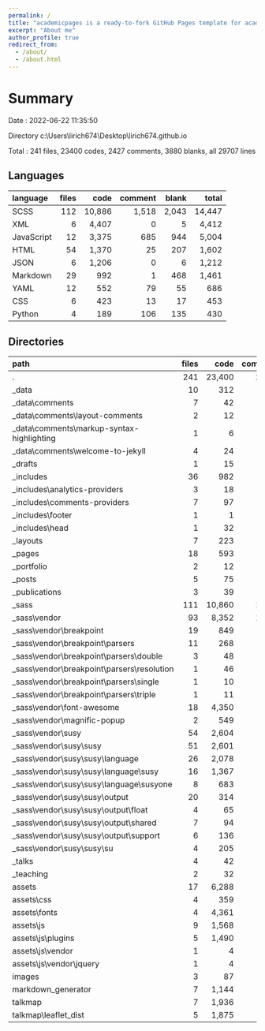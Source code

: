 ```yaml
---
permalink: /
title: "academicpages is a ready-to-fork GitHub Pages template for academic personal websites"
excerpt: "About me"
author_profile: true
redirect_from: 
  - /about/
  - /about.html
---
```


# Summary

Date : 2022-06-22 11:35:50

Directory c:\\Users\\lirich674\\Desktop\\lirich674.github.io

Total : 241 files,  23400 codes, 2427 comments, 3880 blanks, all 29707 lines

<!-- Summary / [Details](details.md) / [Diff Summary](diff.md) / [Diff Details](diff-details.md) -->

## Languages
| language | files | code | comment | blank | total |
| :--- | ---: | ---: | ---: | ---: | ---: |
| SCSS | 112 | 10,886 | 1,518 | 2,043 | 14,447 |
| XML | 6 | 4,407 | 0 | 5 | 4,412 |
| JavaScript | 12 | 3,375 | 685 | 944 | 5,004 |
| HTML | 54 | 1,370 | 25 | 207 | 1,602 |
| JSON | 6 | 1,206 | 0 | 6 | 1,212 |
| Markdown | 29 | 992 | 1 | 468 | 1,461 |
| YAML | 12 | 552 | 79 | 55 | 686 |
| CSS | 6 | 423 | 13 | 17 | 453 |
| Python | 4 | 189 | 106 | 135 | 430 |

## Directories
| path | files | code | comment | blank | total |
| :--- | ---: | ---: | ---: | ---: | ---: |
| . | 241 | 23,400 | 2,427 | 3,880 | 29,707 |
| _data | 10 | 312 | 25 | 24 | 361 |
| _data\\comments | 7 | 42 | 0 | 7 | 49 |
| _data\\comments\\layout-comments | 2 | 12 | 0 | 2 | 14 |
| _data\\comments\\markup-syntax-highlighting | 1 | 6 | 0 | 1 | 7 |
| _data\\comments\\welcome-to-jekyll | 4 | 24 | 0 | 4 | 28 |
| _drafts | 1 | 15 | 0 | 4 | 19 |
| _includes | 36 | 982 | 25 | 121 | 1,128 |
| _includes\\analytics-providers | 3 | 18 | 2 | 3 | 23 |
| _includes\\comments-providers | 7 | 97 | 2 | 10 | 109 |
| _includes\\footer | 1 | 1 | 2 | 1 | 4 |
| _includes\\head | 1 | 32 | 2 | 5 | 39 |
| _layouts | 7 | 223 | 0 | 54 | 277 |
| _pages | 18 | 593 | 1 | 223 | 817 |
| _portfolio | 2 | 12 | 0 | 4 | 16 |
| _posts | 5 | 75 | 0 | 18 | 93 |
| _publications | 3 | 39 | 0 | 6 | 45 |
| _sass | 111 | 10,860 | 1,510 | 2,036 | 14,406 |
| _sass\\vendor | 93 | 8,352 | 1,174 | 1,399 | 10,925 |
| _sass\\vendor\\breakpoint | 19 | 849 | 155 | 168 | 1,172 |
| _sass\\vendor\\breakpoint\\parsers | 11 | 268 | 48 | 58 | 374 |
| _sass\\vendor\\breakpoint\\parsers\\double | 3 | 48 | 6 | 13 | 67 |
| _sass\\vendor\\breakpoint\\parsers\\resolution | 1 | 46 | 6 | 9 | 61 |
| _sass\\vendor\\breakpoint\\parsers\\single | 1 | 10 | 1 | 3 | 14 |
| _sass\\vendor\\breakpoint\\parsers\\triple | 1 | 11 | 3 | 5 | 19 |
| _sass\\vendor\\font-awesome | 18 | 4,350 | 56 | 523 | 4,929 |
| _sass\\vendor\\magnific-popup | 2 | 549 | 74 | 74 | 697 |
| _sass\\vendor\\susy | 54 | 2,604 | 889 | 634 | 4,127 |
| _sass\\vendor\\susy\\susy | 51 | 2,601 | 883 | 628 | 4,112 |
| _sass\\vendor\\susy\\susy\\language | 26 | 2,078 | 635 | 482 | 3,195 |
| _sass\\vendor\\susy\\susy\\language\\susy | 16 | 1,367 | 326 | 347 | 2,040 |
| _sass\\vendor\\susy\\susy\\language\\susyone | 8 | 683 | 305 | 128 | 1,116 |
| _sass\\vendor\\susy\\susy\\output | 20 | 314 | 166 | 81 | 561 |
| _sass\\vendor\\susy\\susy\\output\\float | 4 | 65 | 35 | 17 | 117 |
| _sass\\vendor\\susy\\susy\\output\\shared | 7 | 94 | 61 | 26 | 181 |
| _sass\\vendor\\susy\\susy\\output\\support | 6 | 136 | 64 | 27 | 227 |
| _sass\\vendor\\susy\\susy\\su | 4 | 205 | 80 | 63 | 348 |
| _talks | 4 | 42 | 0 | 10 | 52 |
| _teaching | 2 | 32 | 0 | 9 | 41 |
| assets | 17 | 6,288 | 334 | 475 | 7,097 |
| assets\\css | 4 | 359 | 19 | 8 | 386 |
| assets\\fonts | 4 | 4,361 | 0 | 3 | 4,364 |
| assets\\js | 9 | 1,568 | 315 | 464 | 2,347 |
| assets\\js\\plugins | 5 | 1,490 | 284 | 447 | 2,221 |
| assets\\js\\vendor | 1 | 4 | 1 | 0 | 5 |
| assets\\js\\vendor\\jquery | 1 | 4 | 1 | 0 | 5 |
| images | 3 | 87 | 0 | 3 | 90 |
| markdown_generator | 7 | 1,144 | 96 | 127 | 1,367 |
| talkmap | 7 | 1,936 | 372 | 502 | 2,810 |
| talkmap\\leaflet_dist | 5 | 1,875 | 372 | 496 | 2,743 |


<!-- 
This is the front page of a website that is powered by the [academicpages template](https://github.com/academicpages/academicpages.github.io) and hosted on GitHub pages. [GitHub pages](https://pages.github.com) is a free service in which websites are built and hosted from code and data stored in a GitHub repository, automatically updating when a new commit is made to the respository. This template was forked from the [Minimal Mistakes Jekyll Theme](https://mmistakes.github.io/minimal-mistakes/) created by Michael Rose, and then extended to support the kinds of content that academics have: publications, talks, teaching, a portfolio, blog posts, and a dynamically-generated CV. You can fork [this repository](https://github.com/academicpages/academicpages.github.io) right now, modify the configuration and markdown files, add your own PDFs and other content, and have your own site for free, with no ads! An older version of this template powers my own personal website at [stuartgeiger.com](http://stuartgeiger.com), which uses [this Github repository](https://github.com/staeiou/staeiou.github.io).

A data-driven personal website
======
Like many other Jekyll-based GitHub Pages templates, academicpages makes you separate the website's content from its form. The content & metadata of your website are in structured markdown files, while various other files constitute the theme, specifying how to transform that content & metadata into HTML pages. You keep these various markdown (.md), YAML (.yml), HTML, and CSS files in a public GitHub repository. Each time you commit and push an update to the repository, the [GitHub pages](https://pages.github.com/) service creates static HTML pages based on these files, which are hosted on GitHub's servers free of charge.

Many of the features of dynamic content management systems (like Wordpress) can be achieved in this fashion, using a fraction of the computational resources and with far less vulnerability to hacking and DDoSing. You can also modify the theme to your heart's content without touching the content of your site. If you get to a point where you've broken something in Jekyll/HTML/CSS beyond repair, your markdown files describing your talks, publications, etc. are safe. You can rollback the changes or even delete the repository and start over -- just be sure to save the markdown files! Finally, you can also write scripts that process the structured data on the site, such as [this one](https://github.com/academicpages/academicpages.github.io/blob/master/talkmap.ipynb) that analyzes metadata in pages about talks to display [a map of every location you've given a talk](https://academicpages.github.io/talkmap.html).

Getting started
======
1. Register a GitHub account if you don't have one and confirm your e-mail (required!)
1. Fork [this repository](https://github.com/academicpages/academicpages.github.io) by clicking the "fork" button in the top right. 
1. Go to the repository's settings (rightmost item in the tabs that start with "Code", should be below "Unwatch"). Rename the repository "[your GitHub username].github.io", which will also be your website's URL.
1. Set site-wide configuration and create content & metadata (see below -- also see [this set of diffs](http://archive.is/3TPas) showing what files were changed to set up [an example site](https://getorg-testacct.github.io) for a user with the username "getorg-testacct")
1. Upload any files (like PDFs, .zip files, etc.) to the files/ directory. They will appear at https://[your GitHub username].github.io/files/example.pdf.  
1. Check status by going to the repository settings, in the "GitHub pages" section

Site-wide configuration
------
The main configuration file for the site is in the base directory in [_config.yml](https://github.com/academicpages/academicpages.github.io/blob/master/_config.yml), which defines the content in the sidebars and other site-wide features. You will need to replace the default variables with ones about yourself and your site's github repository. The configuration file for the top menu is in [_data/navigation.yml](https://github.com/academicpages/academicpages.github.io/blob/master/_data/navigation.yml). For example, if you don't have a portfolio or blog posts, you can remove those items from that navigation.yml file to remove them from the header. 

Create content & metadata
------
For site content, there is one markdown file for each type of content, which are stored in directories like _publications, _talks, _posts, _teaching, or _pages. For example, each talk is a markdown file in the [_talks directory](https://github.com/academicpages/academicpages.github.io/tree/master/_talks). At the top of each markdown file is structured data in YAML about the talk, which the theme will parse to do lots of cool stuff. The same structured data about a talk is used to generate the list of talks on the [Talks page](https://academicpages.github.io/talks), each [individual page](https://academicpages.github.io/talks/2012-03-01-talk-1) for specific talks, the talks section for the [CV page](https://academicpages.github.io/cv), and the [map of places you've given a talk](https://academicpages.github.io/talkmap.html) (if you run this [python file](https://github.com/academicpages/academicpages.github.io/blob/master/talkmap.py) or [Jupyter notebook](https://github.com/academicpages/academicpages.github.io/blob/master/talkmap.ipynb), which creates the HTML for the map based on the contents of the _talks directory).

**Markdown generator**

I have also created [a set of Jupyter notebooks](https://github.com/academicpages/academicpages.github.io/tree/master/markdown_generator
) that converts a CSV containing structured data about talks or presentations into individual markdown files that will be properly formatted for the academicpages template. The sample CSVs in that directory are the ones I used to create my own personal website at stuartgeiger.com. My usual workflow is that I keep a spreadsheet of my publications and talks, then run the code in these notebooks to generate the markdown files, then commit and push them to the GitHub repository.

How to edit your site's GitHub repository
------
Many people use a git client to create files on their local computer and then push them to GitHub's servers. If you are not familiar with git, you can directly edit these configuration and markdown files directly in the github.com interface. Navigate to a file (like [this one](https://github.com/academicpages/academicpages.github.io/blob/master/_talks/2012-03-01-talk-1.md) and click the pencil icon in the top right of the content preview (to the right of the "Raw | Blame | History" buttons). You can delete a file by clicking the trashcan icon to the right of the pencil icon. You can also create new files or upload files by navigating to a directory and clicking the "Create new file" or "Upload files" buttons. 

Example: editing a markdown file for a talk
![Editing a markdown file for a talk](/images/editing-talk.png)

For more info
------
More info about configuring academicpages can be found in [the guide](https://academicpages.github.io/markdown/). The [guides for the Minimal Mistakes theme](https://mmistakes.github.io/minimal-mistakes/docs/configuration/) (which this theme was forked from) might also be helpful. -->
